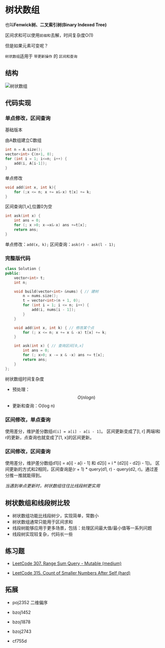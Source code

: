# 树状数组

也叫**Fenwick树、二叉索引树(Binary Indexed Tree)**

区间求和可以使用`前缀和`去解，时间复杂度O(1)

但是如果元素可变呢？

`树状数组`适用于 `带更新操作` 的 `区间和查询`

## 结构

![树状数组](https://muyids.oss-cn-beijing.aliyuncs.com/tree-arr.png)

## 代码实现

### 单点修改，区间查询

基础版本

由A数组建立C数组

```cpp
int n = A.size();
vector<int> C(n+1, 0);
for (int i = 1; i<=n; i++) {
    add(i, A[i-1]);
}
```

单点修改

```cpp
void add(int x, int k){
    for (;x <= n; x += x&-x) t[x] += k;
}
```

区间查询[1,x],位置0为空

```cpp
int ask(int x) {
    int ans = 0;
    for (; x >0; x-=x&-x) ans +=t[x];
    return ans;
}
```

单点修改：`add(x, k);`
区间查询：`ask(r) - ask(l - 1);`

### 完整版代码

```cpp
class Solution {
public:
    vector<int> t;
    int n;

    void build(vector<int> &nums) { // 建树
        n = nums.size();
        t = vector<int>(n + 1, 0);
        for (int i = 1; i <= n; i++) {
            add(i, nums[i - 1]);
        }
    }

    void add(int x, int k) { // 修改某个点
        for (; x <= n; x += x & -x) t[x] += k;
    }

    int ask(int x) { // 查询区间[0,x]
        int ans = 0;
        for (; x>0; x -= x & -x) ans += t[x];
        return ans;
    }
};
```

树状数组时间复杂度

- 预处理：$$O(nlog n)$$
- 更新和查询：O(log n)

### 区间修改，单点查询

使用差分，维护差分数组`d[i] = a[i] - a[i - 1]`。
区间更新变成了[l, r] 两端l和r的更新，点查询也就变成了[1, x]的区间更新。

### 区间修改，区间查询

使用差分，维护差分数组d1[i] = a[i] - a[i - 1] 和 d2[i] = i * (d2[i] - d2[i - 1])。
区间更新的方式和2相同，区间查询是(r + 1) * query(d1, r) - query(d2, r)。通过差分推一推就能得到。

*当遇到单点更新时，树状数组往往比线段树更实用*

## 树状数组和线段树比较

- 树状数组功能比线段树少，实现简单，常数小
- 树状数组通常只能用于区间求和
- 线段树能够应用于更多场景，包括：处理区间最大值/最小值等一系列问题
- 线段树实现较复杂，代码长一些

## 练习题

- [LeetCode 307. Range Sum Query - Mutable (medium)](https://github.com/muyids/leetcode/blob/master/algorithms/301-400/307.range-sum-query-mutable.md)

- [LeetCode 315. Count of Smaller Numbers After Self (hard)](https://github.com/muyids/leetcode/blob/master/algorithms/301-400/315.count-of-smaller-numbers-after-self.md)

## 拓展

- poj2352 二维偏序

- bzoj1452

- bzoj1878

- bzoj2743

- cf755d
